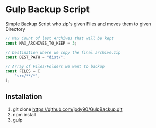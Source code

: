 # Gulp Backup Script

Simple Backup Script who zip's given Files and moves them to given Directory

```javascript
// Max Count of last Archives that will be kept
const MAX_ARCHIVES_TO_KEEP = 3;

// Destination where we copy the final archive.zip
const DEST_PATH = "dist/";

// Array of Files/Folders we want to backup
const FILES = [
    'src/**/*',
];
```

## Installation

1. git clone https://github.com/jody90/GulpBackup.git <br>
2. npm install <br>
3. gulp
